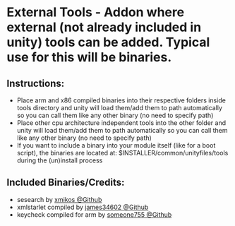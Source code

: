 # External Tools - Addon where external (not already included in unity) tools can be added. Typical use for this will be binaries.

## Instructions:
* Place arm and x86 compiled binaries into their respective folders inside tools directory and unity will load them/add them to path automatically so you can call them like any other binary (no need to specify path)
* Place other cpu architecture independent tools into the other folder and unity will load them/add them to path automatically so you can call them like any other binary (no need to specify path)
* If you want to include a binary into your module itself (like for a boot script), the binaries are located at: $INSTALLER/common/unityfiles/tools during the (un)install process

## Included Binaries/Credits:
* sesearch by [xmikos @Github ](https://github.com/xmikos/setools-android)
* xmlstarlet compiled by [james34602 @Github](https://github.com/james34602/)
* keycheck compiled for arm by [someone755 @Github](https://github.com/someone755/kerneller/blob/master/extract/tools/keycheck)
